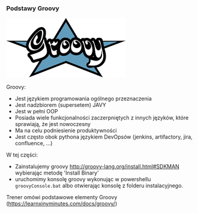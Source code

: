 ### Podstawy Groovy

![groovy](img/groovy.png)

Groovy:
- Jest językiem programowania ogólnego przeznaczenia
- Jest nadzbiorem (supersetem) JAVY
- Jest w pełni OOP
- Posiada wiele funkcjonalności zaczerpniętych z innych języków, które sprawiają, że jest nowoczesny
- Ma na celu podniesienie produktywności
- Jest często obok pythona językiem DevOpsów (jenkins, artifactory, jira, confluence, ...)

W tej części:
 
- Zainstalujemy groovy http://groovy-lang.org/install.html#SDKMAN wybierając metodę 'Install Binary'
- uruchomimy konsolę groovy wykonując w powershellu ``groovyConsole.bat`` albo otwierając konsolę z folderu instalacyjnego.

Trener omówi podstawowe elementy Groovy (https://learnxinyminutes.com/docs/groovy/)
